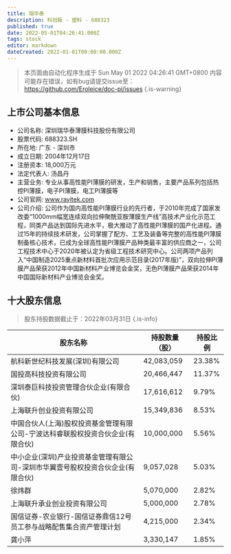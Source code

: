 ```yaml
---
title: 瑞华泰
description: 科创板 - 塑料 - 688323
published: true
date: 2022-05-01T04:26:41.000Z
tags: stock
editor: markdown
dateCreated: 2022-01-01T00:00:00.000Z
---
```


> 本页面由自动化程序生成于 Sun May 01 2022 04:26:41 GMT+0800
> 内容可能存在错误，如有bug请提交issue至：https://github.com/Eroleice/doc-pi/issues
{.is-warning}

## 上市公司基本信息
- 公司名称: 深圳瑞华泰薄膜科技股份有限公司
- 股票代码: 688323.SH
- 所在地: 广东 - 深圳市
- 成立日期: 2004年12月17日
- 注册资本: 18,000万元
- 法定代表人: 汤昌丹
- 主营业务: 专业从事高性能PI薄膜的研发，生产和销售，主要产品系列包括热控PI薄膜，电子PI薄膜，电工PI薄膜等
- 公司官网: www.rayitek.com
- 公司介绍: 公司作为国内高性能PI薄膜行业的先行者，于2010年完成了国家发改委“1000mm幅宽连续双向拉伸聚酰亚胺薄膜生产线”高技术产业化示范工程，同类产品达到国际先进水平，极大推动了高性能PI薄膜的国产化进程。通过15年的持续技术研发，公司掌握了配方、工艺及装备等完整的高性能PI薄膜制备核心技术，已成为全球高性能PI薄膜产品种类最丰富的供应商之一，公司工程技术中心于2020年被认定为省级工程技术研究中心。公司两项产品列入“中国制造2025重点新材料首批次应用示范目录(2017年版)”，双向拉伸PI薄膜产品荣获2012年中国新材料产业博览会金奖，无色PI薄膜产品荣获2014年中国国际新材料产业博览会金奖。


## 十大股东信息
> 股东持股数据截止于：2022年03月31日
{.is-info}

| 股东名称 | 持股数量（股） | 持股比例 |
| --- | --- | --- |
| 航科新世纪科技发展(深圳)有限公司 | 42,083,059 | 23.38% |
| 国投高科技投资有限公司 | 20,466,447 | 11.37% |
| 深圳泰巨科技投资管理合伙企业(有限合伙) | 17,616,612 | 9.79% |
| 上海联升创业投资有限公司 | 15,349,836 | 8.53% |
| 中国合伙人(上海)股权投资基金管理有限公司-宁波达科睿联股权投资合伙企业(有限合伙) | 10,000,000 | 5.56% |
| 中小企业(深圳)产业投资基金管理有限公司-深圳市华翼壹号股权投资合伙企业(有限合伙) | 9,057,028 | 5.03% |
| 徐炜群 | 5,070,000 | 2.82% |
| 上海联升承业创业投资有限公司 | 5,000,000 | 2.78% |
| 国信证券-农业银行-国信证券鼎信12号员工参与战略配售集合资产管理计划 | 4,215,000 | 2.34% |
| 龚小萍 | 3,330,147 | 1.85% |




